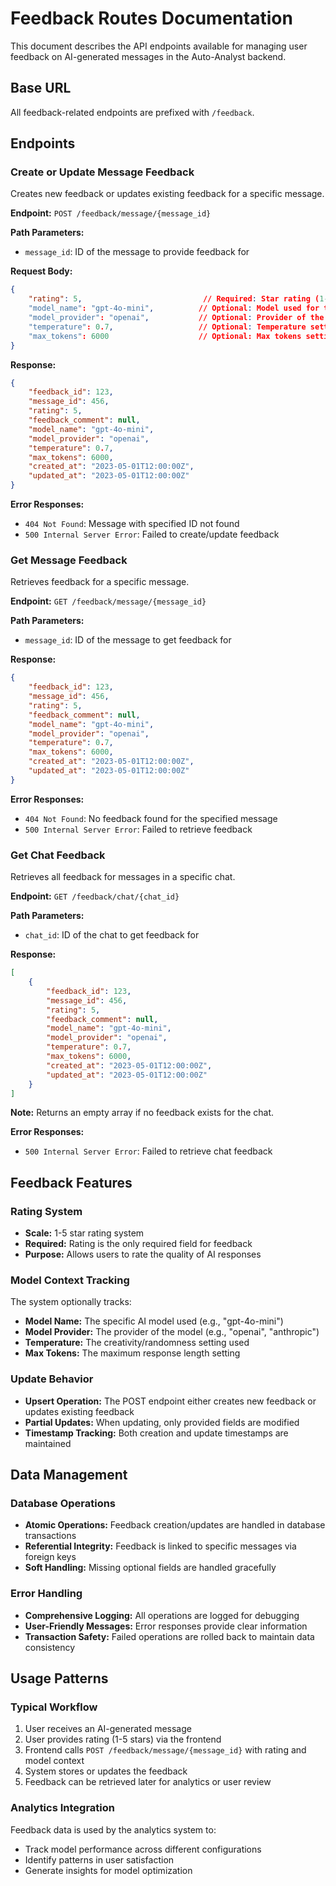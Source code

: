 # Feedback Routes Documentation

This document describes the API endpoints available for managing user feedback on AI-generated messages in the Auto-Analyst backend.

## Base URL

All feedback-related endpoints are prefixed with `/feedback`.

## Endpoints

### Create or Update Message Feedback
Creates new feedback or updates existing feedback for a specific message.

**Endpoint:** `POST /feedback/message/{message_id}`

**Path Parameters:**
- `message_id`: ID of the message to provide feedback for

**Request Body:**
```json
{
    "rating": 5,                           // Required: Star rating (1-5)
    "model_name": "gpt-4o-mini",          // Optional: Model used for the message
    "model_provider": "openai",           // Optional: Provider of the model
    "temperature": 0.7,                   // Optional: Temperature setting
    "max_tokens": 6000                    // Optional: Max tokens setting
}
```

**Response:**
```json
{
    "feedback_id": 123,
    "message_id": 456,
    "rating": 5,
    "feedback_comment": null,
    "model_name": "gpt-4o-mini",
    "model_provider": "openai",
    "temperature": 0.7,
    "max_tokens": 6000,
    "created_at": "2023-05-01T12:00:00Z",
    "updated_at": "2023-05-01T12:00:00Z"
}
```

**Error Responses:**
- `404 Not Found`: Message with specified ID not found
- `500 Internal Server Error`: Failed to create/update feedback

### Get Message Feedback
Retrieves feedback for a specific message.

**Endpoint:** `GET /feedback/message/{message_id}`

**Path Parameters:**
- `message_id`: ID of the message to get feedback for

**Response:**
```json
{
    "feedback_id": 123,
    "message_id": 456,
    "rating": 5,
    "feedback_comment": null,
    "model_name": "gpt-4o-mini",
    "model_provider": "openai",
    "temperature": 0.7,
    "max_tokens": 6000,
    "created_at": "2023-05-01T12:00:00Z",
    "updated_at": "2023-05-01T12:00:00Z"
}
```

**Error Responses:**
- `404 Not Found`: No feedback found for the specified message
- `500 Internal Server Error`: Failed to retrieve feedback

### Get Chat Feedback
Retrieves all feedback for messages in a specific chat.

**Endpoint:** `GET /feedback/chat/{chat_id}`

**Path Parameters:**
- `chat_id`: ID of the chat to get feedback for

**Response:**
```json
[
    {
        "feedback_id": 123,
        "message_id": 456,
        "rating": 5,
        "feedback_comment": null,
        "model_name": "gpt-4o-mini",
        "model_provider": "openai",
        "temperature": 0.7,
        "max_tokens": 6000,
        "created_at": "2023-05-01T12:00:00Z",
        "updated_at": "2023-05-01T12:00:00Z"
    }
]
```

**Note:** Returns an empty array if no feedback exists for the chat.

**Error Responses:**
- `500 Internal Server Error`: Failed to retrieve chat feedback

## Feedback Features

### Rating System
- **Scale:** 1-5 star rating system
- **Required:** Rating is the only required field for feedback
- **Purpose:** Allows users to rate the quality of AI responses

### Model Context Tracking
The system optionally tracks:
- **Model Name:** The specific AI model used (e.g., "gpt-4o-mini")
- **Model Provider:** The provider of the model (e.g., "openai", "anthropic")
- **Temperature:** The creativity/randomness setting used
- **Max Tokens:** The maximum response length setting

### Update Behavior
- **Upsert Operation:** The POST endpoint either creates new feedback or updates existing feedback
- **Partial Updates:** When updating, only provided fields are modified
- **Timestamp Tracking:** Both creation and update timestamps are maintained

## Data Management

### Database Operations
- **Atomic Operations:** Feedback creation/updates are handled in database transactions
- **Referential Integrity:** Feedback is linked to specific messages via foreign keys
- **Soft Handling:** Missing optional fields are handled gracefully

### Error Handling
- **Comprehensive Logging:** All operations are logged for debugging
- **User-Friendly Messages:** Error responses provide clear information
- **Transaction Safety:** Failed operations are rolled back to maintain data consistency

## Usage Patterns

### Typical Workflow
1. User receives an AI-generated message
2. User provides rating (1-5 stars) via the frontend
3. Frontend calls `POST /feedback/message/{message_id}` with rating and model context
4. System stores or updates the feedback
5. Feedback can be retrieved later for analytics or user review

### Analytics Integration
Feedback data is used by the analytics system to:
- Track model performance across different configurations
- Identify patterns in user satisfaction
- Generate insights for model optimization 